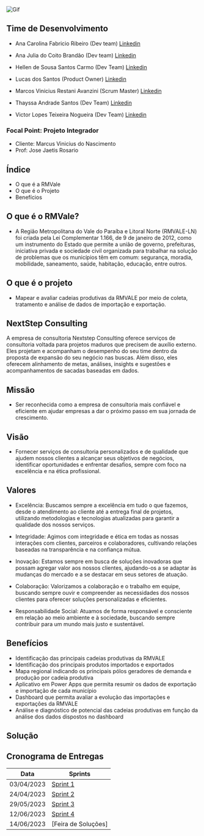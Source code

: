 ![Gif](https://github.com/MarcosAvanzini/NextStep/assets/70284253/250e887e-9c7f-47ec-ac83-c4dd1efa4242)


## Time de Desenvolvimento
* Ana Carolina Fabricio Ribeiro (Dev team) [Linkedin](https://www.linkedin.com/in/ana-carolina-fabr%C3%ADcio-ribeiro-976154207/)

* Ana Julia do Coito Brandão (Dev team) [Linkedin](https://www.linkedin.com/in/ana-j%C3%BAlia-couto-brand%C3%A3o-60a78b20b/)

* Hellen de Sousa Santos Carmo (Dev Team) [Linkedin](https://www.linkedin.com/in/hellen-carmo-26717b27b/)

* Lucas dos Santos (Product Owner) [Linkedin](https://www.linkedin.com/in/lucas-santos-26093664/)

* Marcos Vinicius Restani Avanzini (Scrum Master)  [Linkedin](https://www.linkedin.com/in/marcos-avanzini-7544331b6/)

* Thayssa Andrade Santos (Dev Team) [Linkedin](https://www.linkedin.com/in/thayssa-andrade-531a20200/)
 
* Victor Lopes Teixeira Nogueira (Dev Team) [Linkedin](https://www.linkedin.com)

### Focal Point: Projeto Integrador
* Cliente: Marcus Vinicius do Nascimento
* Prof: Jose Jaetis Rosario

## Índice
* O que é a RMVale
* O que é o Projeto
* Benefícios

## O que é o RMVale?
* A Região Metropolitana do Vale do Paraíba e Litoral Norte (RMVALE-LN) foi criada pela Lei Complementar 1.166, de 9 de janeiro de 2012, como um instrumento do Estado que permite a união de governo, prefeituras, iniciativa privada e sociedade civil organizada para trabalhar na solução de problemas que os municípios têm em comum: segurança, moradia, mobilidade, saneamento, saúde, habitação, educação, entre outros.

## O que é o projeto
* Mapear e avaliar cadeias produtivas da RMVALE por meio de coleta, tratamento e análise de dados de importação e exportação.

## NextStep Consulting
A empresa de consultoria Nextstep Consulting oferece serviços de consultoria voltada para projetos maduros que precisem de auxílio externo. Eles projetam e acompanham o desempenho do seu time dentro da proposta de expansão do seu negócio nas buscas. Além disso, eles oferecem alinhamento de metas, análises, insights e sugestões e acompanhamentos de sacadas baseadas em dados.

## Missão
* Ser reconhecida como a empresa de consultoria mais confiável e eficiente em ajudar empresas a dar o próximo passo em sua jornada de crescimento.

## Visão 
* Fornecer serviços de consultoria personalizados e de qualidade que ajudem nossos clientes a alcançar seus objetivos de negócios, identificar oportunidades e enfrentar desafios, sempre com foco na excelência e na ética profissional.


## Valores

* Excelência: Buscamos sempre a excelência em tudo o que fazemos, desde o atendimento ao cliente até a entrega final de projetos, utilizando metodologias e tecnologias atualizadas para garantir a qualidade dos nossos serviços.

* Integridade: Agimos com integridade e ética em todas as nossas interações com clientes, parceiros e colaboradores, cultivando relações baseadas na transparência e na confiança mútua.

* Inovação: Estamos sempre em busca de soluções inovadoras que possam agregar valor aos nossos clientes, ajudando-os a se adaptar às mudanças do mercado e a se destacar em seus setores de atuação.

* Colaboração: Valorizamos a colaboração e o trabalho em equipe, buscando sempre ouvir e compreender as necessidades dos nossos clientes para oferecer soluções personalizadas e eficientes.

* Responsabilidade Social: Atuamos de forma responsável e consciente em relação ao meio ambiente e à sociedade, buscando sempre contribuir para um mundo mais justo e sustentável.

## Benefícios 
* Identificação das principais cadeias produtivas da RMVALE
* Identificação dos principais produtos importados e exportados
* Mapa regional indicando os principais pólos geradores de demanda e produção por cadeia produtiva
* Aplicativo em Power Apps que permita resumir os dados de exportação e importação de cada município
* Dashboard que permita avaliar a evolução das importações e exportações da RMVALE
* Análise e diagnóstico de potencial das cadeias produtivas em função da análise dos dados dispostos no dashboard

## Solução



## Cronograma de Entregas

| Data | Sprints |
| ------ | ------ |
|    03/04/2023    |[Sprint 1](https://github.com/MarcosAvanzini/NextStep/tree/Sprint-1)|
|    24/04/2023    |[Sprint 2](https://github.com/MarcosAvanzini/NextStep/tree/Sprint-2)|
|    29/05/2023    |[Sprint 3](https://github.com/MarcosAvanzini/NextStep/tree/Sprint-3)|
|    12/06/2023    |[Sprint 4](https://github.com/MarcosAvanzini/NextStep/tree/Sprint-4)|                    
|    14/06/2023    |[Feira de Soluções]|
